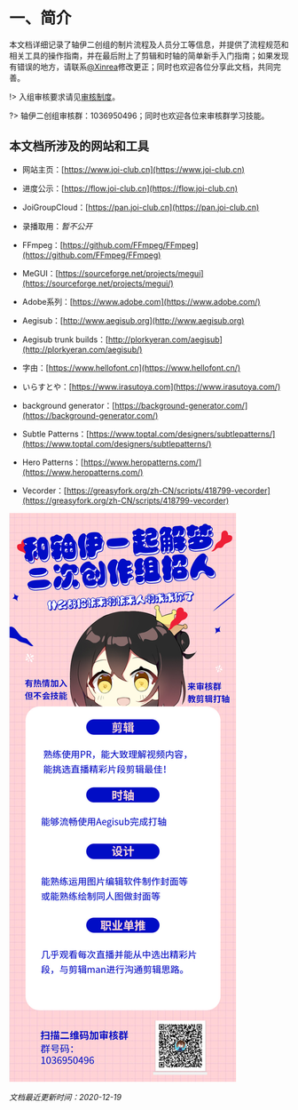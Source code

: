 # 一、简介

本文档详细记录了轴伊二创组的制片流程及人员分工等信息，并提供了流程规范和相关工具的操作指南，并在最后附上了剪辑和时轴的简单新手入门指南；如果发现有错误的地方，请联系[@Xinrea](https://space.bilibili.com/475210)修改更正；同时也欢迎各位分享此文档，共同完善。

!> 入组审核要求请见[审核制度](REVIEW.md)。

?> 轴伊二创组审核群：1036950496；同时也欢迎各位来审核群学习技能。

## 本文档所涉及的网站和工具

- 网站主页：[https://www.joi-club.cn](https://www.joi-club.cn)

- 进度公示：[https://flow.joi-club.cn](https://flow.joi-club.cn)

- JoiGroupCloud：[https://pan.joi-club.cn](https://pan.joi-club.cn)

- 录播取用：*暂不公开*

- FFmpeg：[https://github.com/FFmpeg/FFmpeg](https://github.com/FFmpeg/FFmpeg)

- MeGUI：[https://sourceforge.net/projects/megui](https://sourceforge.net/projects/megui/)

- Adobe系列：[https://www.adobe.com](https://www.adobe.com/)

- Aegisub：[http://www.aegisub.org](http://www.aegisub.org)

- Aegisub trunk builds：[http://plorkyeran.com/aegisub](http://plorkyeran.com/aegisub/)

- 字由：[https://www.hellofont.cn](https://www.hellofont.cn/)

- いらすとや：[https://www.irasutoya.com](https://www.irasutoya.com/)

- background generator：[https://background-generator.com/](https://background-generator.com/)

- Subtle Patterns：[https://www.toptal.com/designers/subtlepatterns/](https://www.toptal.com/designers/subtlepatterns/)

- Hero Patterns：[https://www.heropatterns.com/](https://www.heropatterns.com/)

- Vecorder：[https://greasyfork.org/zh-CN/scripts/418799-vecorder](https://greasyfork.org/zh-CN/scripts/418799-vecorder)

![广告](_media/ad.jpg)

*文档最近更新时间：2020-12-19*